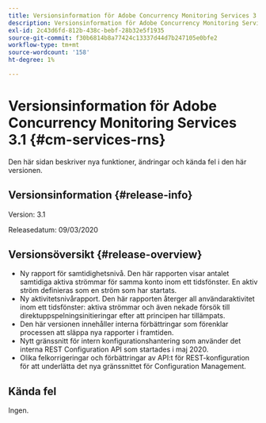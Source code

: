 ```yaml
---
title: Versionsinformation för Adobe Concurrency Monitoring Services 3.1
description: Versionsinformation för Adobe Concurrency Monitoring Services 3.1
exl-id: 2c43d6fd-812b-438c-bebf-28b32e5f1935
source-git-commit: f30b6814b8a77424c13337d44d7b247105e0bfe2
workflow-type: tm+mt
source-wordcount: '158'
ht-degree: 1%

---
```


# Versionsinformation för Adobe Concurrency Monitoring Services 3.1 {#cm-services-rns}

Den här sidan beskriver nya funktioner, ändringar och kända fel i den här versionen.

## Versionsinformation {#release-info}

Version: 3.1

Releasedatum: 09/03/2020

## Versionsöversikt {#release-overview}

* Ny rapport för samtidighetsnivå. Den här rapporten visar antalet samtidiga aktiva strömmar för samma konto inom ett tidsfönster. En aktiv ström definieras som en ström som har startats.
* Ny aktivitetsnivårapport. Den här rapporten återger all användaraktivitet inom ett tidsfönster: aktiva strömmar och även nekade försök till direktuppspelningsinitieringar efter att principen har tillämpats.
* Den här versionen innehåller interna förbättringar som förenklar processen att släppa nya rapporter i framtiden.
* Nytt gränssnitt för intern konfigurationshantering som använder det interna REST Configuration API som startades i maj 2020.
* Olika felkorrigeringar och förbättringar av API:t för REST-konfiguration för att underlätta det nya gränssnittet för Configuration Management.

## Kända fel

Ingen.
